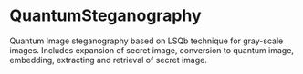 # QuantumSteganography
Quantum Image steganography based on LSQb technique for gray-scale images. Includes expansion of secret image, conversion to quantum image, embedding, extracting and retrieval of secret image.
